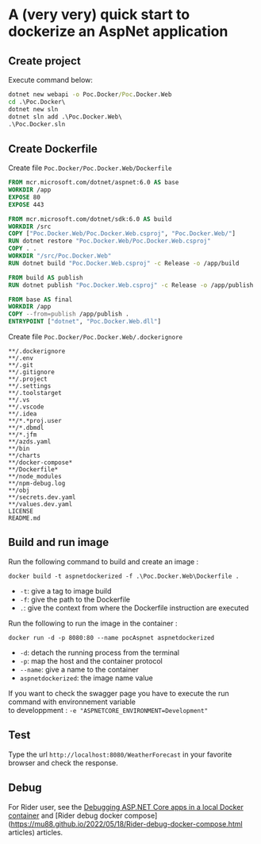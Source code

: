 # A (very very) quick start to dockerize an AspNet application

## Create project

Execute command below:

```cmd
dotnet new webapi -o Poc.Docker/Poc.Docker.Web
cd .\Poc.Docker\
dotnet new sln
dotnet sln add .\Poc.Docker.Web\
.\Poc.Docker.sln
```

## Create Dockerfile

Create file `Poc.Docker/Poc.Docker.Web/Dockerfile`

```Dockerfile
FROM mcr.microsoft.com/dotnet/aspnet:6.0 AS base
WORKDIR /app
EXPOSE 80
EXPOSE 443

FROM mcr.microsoft.com/dotnet/sdk:6.0 AS build
WORKDIR /src
COPY ["Poc.Docker.Web/Poc.Docker.Web.csproj", "Poc.Docker.Web/"]
RUN dotnet restore "Poc.Docker.Web/Poc.Docker.Web.csproj"
COPY . .
WORKDIR "/src/Poc.Docker.Web"
RUN dotnet build "Poc.Docker.Web.csproj" -c Release -o /app/build

FROM build AS publish
RUN dotnet publish "Poc.Docker.Web.csproj" -c Release -o /app/publish

FROM base AS final
WORKDIR /app
COPY --from=publish /app/publish .
ENTRYPOINT ["dotnet", "Poc.Docker.Web.dll"]
```

Create file `Poc.Docker/Poc.Docker.Web/.dockerignore`

```
**/.dockerignore
**/.env
**/.git
**/.gitignore
**/.project
**/.settings
**/.toolstarget
**/.vs
**/.vscode
**/.idea
**/*.*proj.user
**/*.dbmdl
**/*.jfm
**/azds.yaml
**/bin
**/charts
**/docker-compose*
**/Dockerfile*
**/node_modules
**/npm-debug.log
**/obj
**/secrets.dev.yaml
**/values.dev.yaml
LICENSE
README.md
```

## Build and run image

Run the following command to build and create an image :

`docker build -t aspnetdockerized -f .\Poc.Docker.Web\Dockerfile .`

- `-t`: give a tag to image build
- `-f`: give the path to the Dockerfile
- `.`: give the context from where the Dockerfile instruction are executed

Run the following to run the image in the container :

`docker run -d -p 8080:80 --name pocAspnet aspnetdockerized`

- `-d`: detach the running process from the terminal
- `-p`: map the host and the container protocol
- `--name`: give a name to the container
- `aspnetdockerized`: the image name value

If you want to check the swagger page you have to execute the run command with environnement variable  
to developpment : `-e "ASPNETCORE_ENVIRONMENT=Development"`

## Test

Type the url `http://localhost:8080/WeatherForecast` in your favorite browser and check the response.

## Debug

For Rider user, see the [Debugging ASP.NET Core apps in a local Docker container](https://blog.jetbrains.com/dotnet/2018/07/18/debugging-asp-net-core-apps-local-docker-container/) and [Rider debug docker compose](<https://mu88.github.io/2022/05/18/Rider-debug-docker-compose.html> articles) articles.
